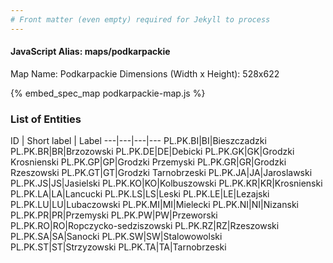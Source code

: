 ```yaml
---
# Front matter (even empty) required for Jekyll to process
---
```


#### JavaScript Alias: maps/podkarpackie

Map Name: Podkarpackie
Dimensions (Width x Height): 528x622



{% embed_spec_map podkarpackie-map.js %}

### List of Entities

ID | Short label | Label
---|---|---|---
PL.PK.BI|BI|Bieszczadzki
PL.PK.BR|BR|Brzozowski
PL.PK.DE|DE|Debicki
PL.PK.GK|GK|Grodzki Krosnienski
PL.PK.GP|GP|Grodzki Przemyski
PL.PK.GR|GR|Grodzki Rzeszowski
PL.PK.GT|GT|Grodzki Tarnobrzeski
PL.PK.JA|JA|Jaroslawski
PL.PK.JS|JS|Jasielski
PL.PK.KO|KO|Kolbuszowski
PL.PK.KR|KR|Krosnienski
PL.PK.LA|LA|Lancucki
PL.PK.LS|LS|Leski
PL.PK.LE|LE|Lezajski
PL.PK.LU|LU|Lubaczowski
PL.PK.MI|MI|Mielecki
PL.PK.NI|NI|Nizanski
PL.PK.PR|PR|Przemyski
PL.PK.PW|PW|Przeworski
PL.PK.RO|RO|Ropczycko-sedziszowski
PL.PK.RZ|RZ|Rzeszowski
PL.PK.SA|SA|Sanocki
PL.PK.SW|SW|Stalowowolski
PL.PK.ST|ST|Strzyzowski
PL.PK.TA|TA|Tarnobrzeski

